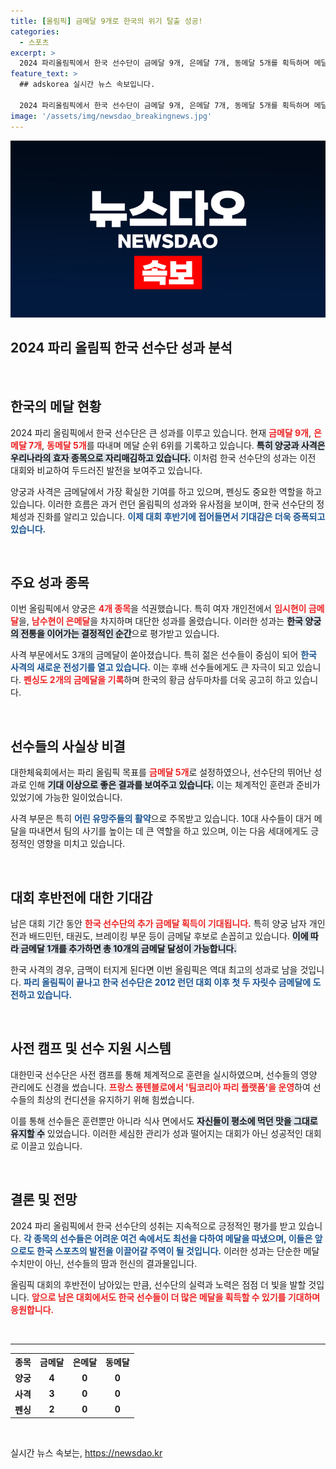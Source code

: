 ```yaml
---
title: [올림픽] 금메달 9개로 한국의 위기 탈출 성공!
categories:
  - 스포츠
excerpt: >
  2024 파리올림픽에서 한국 선수단이 금메달 9개, 은메달 7개, 동메달 5개를 획득하며 메달 순위 6위를 기록 중이다. 양궁, 사격, 펜싱이 황금 삼두마차를 이끌며 12년 만의 최대 성과를 기대케 하고 있다.
feature_text: >
  ## adskorea 실시간 뉴스 속보입니다.

  2024 파리올림픽에서 한국 선수단이 금메달 9개, 은메달 7개, 동메달 5개를 획득하며 메달 순위 6위를 기록 중이다. 양궁, 사격, 펜싱이 황금 삼두마차를 이끌며 12년 만의 최대 성과를 기대케 하고 있다.
image: '/assets/img/newsdao_breakingnews.jpg'
---
```


<p><img src="/assets/img/newsdao_breakingnews.jpg" alt="adskorea 속보" /></p>

<h2 data-ke-size="size26">2024 파리 올림픽 한국 선수단 성과 분석</h2>

<p data-ke-size="size16">&nbsp;</p>

<h2>한국의 메달 현황</h2>

<p data-ke-size="size16">2024 파리 올림픽에서 한국 선수단은 큰 성과를 이루고 있습니다. 현재 <b><span style="color: #ee2323;">금메달 9개</span></b>, <b><span style="color: #ee2323;">은메달 7개</span></b>, <b><span style="color: #ee2323;">동메달 5개</span></b>를 따내며 메달 순위 6위를 기록하고 있습니다. <b><span style="background-color: #21538527;">특히 양궁과 사격은 우리나라의 효자 종목으로 자리매김하고 있습니다.</span></b> 이처럼 한국 선수단의 성과는 이전 대회와 비교하여 두드러진 발전을 보여주고 있습니다. </p>

<p data-ke-size="size16">양궁과 사격은 금메달에서 가장 확실한 기여를 하고 있으며, 펜싱도 중요한 역할을 하고 있습니다. 이러한 흐름은 과거 런던 올림픽의 성과와 유사점을 보이며, 한국 선수단의 정체성과 진화를 알리고 있습니다. <b><span style="color: #1a5490;">이제 대회 후반기에 접어들면서 기대감은 더욱 증폭되고 있습니다.</span></b></p>

<p data-ke-size="size16">&nbsp;</p>

<h2>주요 성과 종목</h2>

<p data-ke-size="size16">이번 올림픽에서 양궁은 <b><span style="color: #ee2323;">4개 종목</span></b>을 석권했습니다. 특히 여자 개인전에서 <b><span style="color: #ee2323;">임시현이 금메달</span></b>을, <b><span style="color: #ee2323;">남수현이 은메달</span></b>을 차지하며 대단한 성과를 올렸습니다. 이러한 성과는 <b><span style="background-color: #21538527;">한국 양궁의 전통을 이어가는 결정적인 순간</span></b>으로 평가받고 있습니다.</p>

<p data-ke-size="size16">사격 부문에서도 3개의 금메달이 쏟아졌습니다. 특히 젊은 선수들이 중심이 되어 <b><span style="color: #1a5490;">한국 사격의 새로운 전성기를 열고 있습니다.</span></b> 이는 후배 선수들에게도 큰 자극이 되고 있습니다. <b><span style="color: #ee2323;">펜싱도 2개의 금메달을 기록</span></b>하며 한국의 황금 삼두마차를 더욱 공고히 하고 있습니다.</p>

<p data-ke-size="size16">&nbsp;</p>

<h2>선수들의 사실상 비결</h2>

<p data-ke-size="size16">대한체육회에서는 파리 올림픽 목표를 <b><span style="color: #ee2323;">금메달 5개</span></b>로 설정하였으나, 선수단의 뛰어난 성과로 인해 <b><span style="background-color: #21538527;">기대 이상으로 좋은 결과를 보여주고 있습니다.</span></b> 이는 체계적인 훈련과 준비가 있었기에 가능한 일이었습니다.</p>

<p data-ke-size="size16">사격 부문은 특히 <b><span style="color: #1a5490;">어린 유망주들의 활약</span></b>으로 주목받고 있습니다. 10대 사수들이 대거 메달을 따내면서 팀의 사기를 높이는 데 큰 역할을 하고 있으며, 이는 다음 세대에게도 긍정적인 영향을 미치고 있습니다.</p>

<p data-ke-size="size16">&nbsp;</p>

<h2>대회 후반전에 대한 기대감</h2>

<p data-ke-size="size16">남은 대회 기간 동안 <b><span style="color: #ee2323;">한국 선수단의 추가 금메달 획득이 기대됩니다.</span></b> 특히 양궁 남자 개인전과 배드민턴, 태권도, 브레이킹 부문 등이 금메달 후보로 손꼽히고 있습니다. <b><span style="background-color: #21538527;">이에 따라 금메달 1개를 추가하면 총 10개의 금메달 달성이 가능합니다.</span></b></p>

<p data-ke-size="size16">한국 사격의 경우, 금맥이 터지게 된다면 이번 올림픽은 역대 최고의 성과로 남을 것입니다. <b><span style="color: #1a5490;">파리 올림픽이 끝나고 한국 선수단은 2012 런던 대회 이후 첫 두 자릿수 금메달에 도전하고 있습니다.</span></b></p>

<p data-ke-size="size16">&nbsp;</p>

<h2>사전 캠프 및 선수 지원 시스템</h2>

<p data-ke-size="size16">대한민국 선수단은 사전 캠프를 통해 체계적으로 훈련을 실시하였으며, 선수들의 영양 관리에도 신경을 썼습니다. <b><span style="color: #ee2323;">프랑스 퐁텐블로에서 '팀코리아 파리 플랫폼'을 운영</span></b>하여 선수들의 최상의 컨디션을 유지하기 위해 힘썼습니다.</p>

<p data-ke-size="size16">이를 통해 선수들은 훈련뿐만 아니라 식사 면에서도 <b><span style="background-color: #21538527;">자신들이 평소에 먹던 맛을 그대로 유지할 수</span></b> 있었습니다. 이러한 세심한 관리가 성과 떨어지는 대회가 아닌 성공적인 대회로 이끌고 있습니다.</p>

<p data-ke-size="size16">&nbsp;</p>

<h2>결론 및 전망</h2>

<p data-ke-size="size16">2024 파리 올림픽에서 한국 선수단의 성취는 지속적으로 긍정적인 평가를 받고 있습니다. <b><span style="color: #1a5490;">각 종목의 선수들은 어려운 여건 속에서도 최선을 다하여 메달을 따냈으며, 이들은 앞으로도 한국 스포츠의 발전을 이끌어갈 주역이 될 것입니다.</span></b> 이러한 성과는 단순한 메달 수치만이 아닌, 선수들의 땀과 헌신의 결과물입니다.</p>

<p data-ke-size="size16">올림픽 대회의 후반전이 남아있는 만큼, 선수단의 실력과 노력은 점점 더 빛을 발할 것입니다. <b><span style="color: #ee2323;">앞으로 남은 대회에서도 한국 선수들이 더 많은 메달을 획득할 수 있기를 기대하며 응원합니다.</span></b></p>

<p data-ke-size="size16">&nbsp;</p>

<hr/>

<table style="width: 100%;">
<tr>
<th style="text-align: center;">종목</th>
<th style="text-align: center;">금메달</th>
<th style="text-align: center;">은메달</th>
<th style="text-align: center;">동메달</th>
</tr>
<tr>
<td style="text-align: center; height: 17px;"><b>양궁</b></td>
<td style="text-align: center; height: 17px;"><b>4</b></td>
<td style="text-align: center; height: 17px;"><b>0</b></td>
<td style="text-align: center; height: 17px;"><b>0</b></td>
</tr>
<tr>
<td style="text-align: center; height: 17px;"><b>사격</b></td>
<td style="text-align: center; height: 17px;"><b>3</b></td>
<td style="text-align: center; height: 17px;"><b>0</b></td>
<td style="text-align: center; height: 17px;"><b>0</b></td>
</tr>
<tr>
<td style="text-align: center; height: 17px;"><b>펜싱</b></td>
<td style="text-align: center; height: 17px;"><b>2</b></td>
<td style="text-align: center; height: 17px;"><b>0</b></td>
<td style="text-align: center; height: 17px;"><b>0</b></td>
</tr>
</table>

<p data-ke-size="size16">&nbsp;</p>
실시간 뉴스 속보는, <a href="https://newsdao.kr" rel="dofollow">https://newsdao.kr</a>


